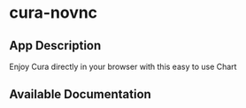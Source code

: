 # cura-novnc

## App Description

Enjoy Cura directly in your browser with this easy to use Chart

## Available Documentation

